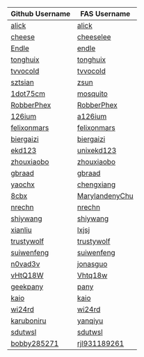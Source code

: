 Github Username | FAS Username 
---             | --- 
[alick](https://github.com/alick) | [alick](https://fedoraproject.org/wiki/User:Alick)
[cheese](https://github.com/cheese) | [cheeselee](https://fedoraproject.org/wiki/User:Cheeselee)
[Endle](https://github.com/endle)         | [endle](https://fedoraproject.org/wiki/User:Endle)
[tonghuix](https://github.com/tonghuix) | [tonghuix](https://fedoraproject.org/wiki/User:Tonghuix)
[tvvocold](https://github.com/tvvocold)   | [tvvocold](https://fedoraproject.org/wiki/User:Tvvocold)
[sztsian](https://github.com/sztsian)   | [zsun](https://fedoraproject.org/wiki/User:Zsun)
[1dot75cm](https://github.com/1dot75cm)   | [mosquito](https://fedoraproject.org/wiki/User:Mosquito)
[RobberPhex](https://github.com/RobberPhex)   | [RobberPhex](https://fedoraproject.org/wiki/User:Robberphex)
[126ium](https://github.com/126ium)   | [a126ium](https://fedoraproject.org/wiki/User:a126ium)
[felixonmars](https://github.com/felixonmars)   | [felixonmars](https://fedoraproject.org/wiki/User:Felixonmars)
[biergaizi](https://github.com/biergaizi)   | [biergaizi](https://fedoraproject.org/wiki/User:biergaizi)
[ekd123](https://github.com/ekd123) | [unixekd123](https://fedoraproject.org/wiki/User:Unixekd123)
[zhouxiaobo](https://github.com/zhouxiaobo500) | [zhouxiaobo](https://fedoraproject.org/wiki/User:Zhouxiaobo)
[gbraad](https://github.com/gbraad) | [gbraad](https://fedoraproject.org/wiki/User:gbraad)
[yaochx](https://github.com/yaochx) | [chengxiang](https://fedoraproject.org/wiki/User:chengxiang)
[8cbx](https://github.com/8cbx) | [MarylandenyChu](https://fedoraproject.org/wiki/User:Marylandenychu)
[nrechn](https://github.com/nrechn) | [nrechn](https://fedoraproject.org/wiki/User:Nrechn)
[shiywang](https://github.com/shiywang) | [shiywang](https://fedoraproject.org/wiki/User:Shiywang)
[xianliu](https://github.com/xianliu) | [lxjsj](https://fedoraproject.org/wiki/User:Lxjsj)
[trustywolf](https://github.com/trustywolf) | [trustywolf](https://fedoraproject.org/wiki/User:trustywolf)
[suiwenfeng](https://github.com/suiwenfeng) | [suiwenfeng](https://fedoraproject.org/wiki/User:suiwenfeng)
[n0vad3v](https://github.com/n0vad3v) | [jonasguo](https://fedoraproject.org/wiki/User:jonasguo)  
[vHtQ18W](https://github.com/vHtQ18W) | [Vhtq18w](https://fedoraproject.org/wiki/User:Vhtq18w)
[geekpany](https://github.com/geekpany) | [pany](https://fedoraproject.org/wiki/User:pany)
[kaio](https://github.com/kaio) | [kaio](https://fedoraproject.org/wiki/User:kaio)
[wi24rd](https://github.com/wi24rd) | [wi24rd](https://fedoraproject.org/wiki/User:wi24rd)
[karuboniru](https://github.com/karuboniru) | [yanqiyu](https://fedoraproject.org/wiki/User:Yanqiyu)
[sdutwsl](https://github.com/sdutwsl) | [sdutwsl](https://fedoraproject.org/wiki/User:sdutwsl)
[bobby285271](https://github.com/bobby285271) | [rjl931189261](https://fedoraproject.org/wiki/User:rjl931189261)

